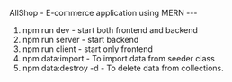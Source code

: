 AllShop - E-commerce application using MERN ---

1. npm run dev - start both frontend and backend
2. npm run server - start backend
3. npm run client - start only frontend
4. npm data:import - To import data from seeder class
5. npm data:destroy -d - To delete data from collections.
